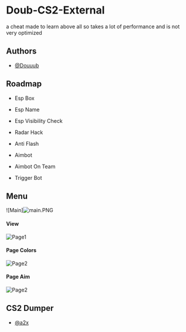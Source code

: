 
# Doub-CS2-External

a cheat made to learn above all so takes a lot of performance and is not very optimized


## Authors

- [@Douuub](https://www.github.com/Douuub)


## Roadmap

- Esp Box

- Esp Name

- Esp Visibility Check

- Radar Hack

- Anti Flash

- Aimbot

- Aimbot On Team

- Trigger Bot


## Menu

![Main]<img src="http://www.image-heberg.fr/files/17109766833400977826.png" alt="main.PNG" />
#### View
![Page1](https://ibb.co/W6zyVwY)
#### Page Colors
![Page2](https://ibb.co/RTjcVkr)
#### Page Aim
![Page2](https://ibb.co/jrCcDkT)


## CS2 Dumper

- [@a2x](https://github.com/a2x/cs2-dumper)

